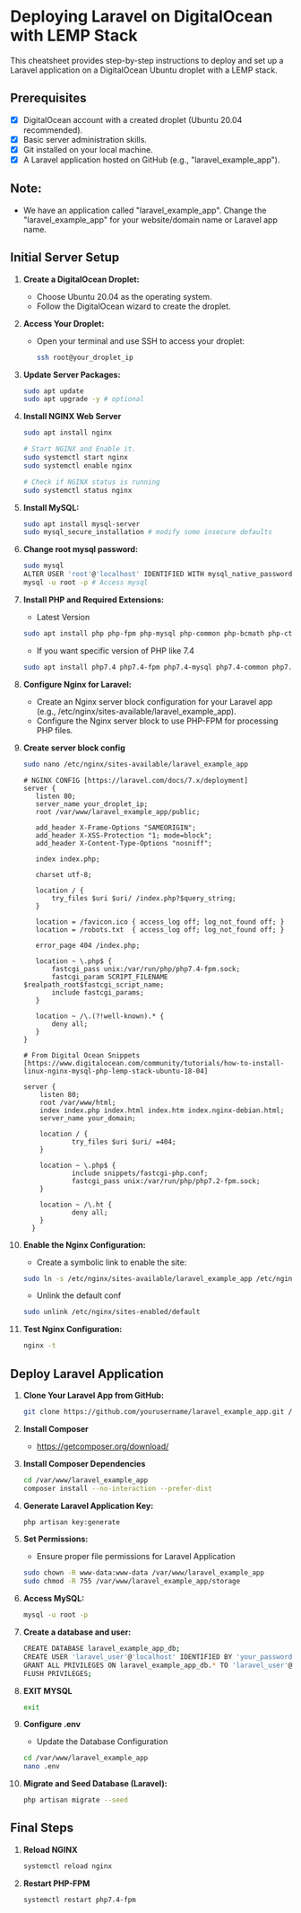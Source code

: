 # Deploying Laravel on DigitalOcean with LEMP Stack

This cheatsheet provides step-by-step instructions to deploy and set up a Laravel application on a DigitalOcean Ubuntu droplet with a LEMP stack.

## Prerequisites

- [x] DigitalOcean account with a created droplet (Ubuntu 20.04 recommended).
- [x] Basic server administration skills.
- [x] Git installed on your local machine.
- [x] A Laravel application hosted on GitHub (e.g., "laravel_example_app").

## Note:
   - We have an application called "laravel_example_app". Change the "laravel_example_app" for your website/domain name or Laravel app name. 

## Initial Server Setup

1. **Create a DigitalOcean Droplet:**
   - Choose Ubuntu 20.04 as the operating system.
   - Follow the DigitalOcean wizard to create the droplet.

2. **Access Your Droplet:**
   - Open your terminal and use SSH to access your droplet:
     ```bash
     ssh root@your_droplet_ip
     ```

3. **Update Server Packages:**
   ```bash
   sudo apt update
   sudo apt upgrade -y # optional
   
4. **Install NGINX Web Server**
    ```bash
    sudo apt install nginx
    
    # Start NGINX and Enable it.
    sudo systemctl start nginx
    sudo systemctl enable nginx

    # Check if NGINX status is running
    sudo systemctl status nginx
   
5. **Install MySQL:**
    ```bash
    sudo apt install mysql-server
    sudo mysql_secure_installation # modify some insecure defaults

6. **Change root mysql password:**
    ```bash
    sudo mysql
    ALTER USER 'root'@'localhost' IDENTIFIED WITH mysql_native_password BY 'your_password';
    mysql -u root -p # Access mysql
    
7. **Install PHP and Required Extensions:**
   - Latest Version
    ```bash
    sudo apt install php php-fpm php-mysql php-common php-bcmath php-ctype php-json php-mbstring php-openssl php-pdo php-tokenizer php-xml php-zip php-gd
    ```
    - If you want specific version of PHP like 7.4
    ```bash
    sudo apt install php7.4 php7.4-fpm php7.4-mysql php7.4-common php7.4-bcmath php7.4-ctype php7.4-json php7.4-mbstring php7.4-openssl php7.4-pdo php7.4-tokenizer php7.4-xml php7.4-zip php7.4-gd
    ```
    
9. **Configure Nginx for Laravel:**
    - Create an Nginx server block configuration for your Laravel app (e.g., /etc/nginx/sites-available/laravel_example_app).
    - Configure the Nginx server block to use PHP-FPM for processing PHP files.
    
10. **Create server block config**
    ```bash
    sudo nano /etc/nginx/sites-available/laravel_example_app
    ```
    
    ```nginx
    # NGINX CONFIG [https://laravel.com/docs/7.x/deployment]
    server {
       listen 80;
       server_name your_droplet_ip;
       root /var/www/laravel_example_app/public;
    
       add_header X-Frame-Options "SAMEORIGIN";
       add_header X-XSS-Protection "1; mode=block";
       add_header X-Content-Type-Options "nosniff";
    
       index index.php;
    
       charset utf-8;
    
       location / {
           try_files $uri $uri/ /index.php?$query_string;
       }
    
       location = /favicon.ico { access_log off; log_not_found off; }
       location = /robots.txt  { access_log off; log_not_found off; }
    
       error_page 404 /index.php;
    
       location ~ \.php$ {
           fastcgi_pass unix:/var/run/php/php7.4-fpm.sock;
           fastcgi_param SCRIPT_FILENAME $realpath_root$fastcgi_script_name;
           include fastcgi_params;
       }
    
       location ~ /\.(?!well-known).* {
           deny all;
       }
    }
    ```

    ```nginx
    # From Digital Ocean Snippets [https://www.digitalocean.com/community/tutorials/how-to-install-linux-nginx-mysql-php-lemp-stack-ubuntu-18-04]
    
    server {
        listen 80;
        root /var/www/html;
        index index.php index.html index.htm index.nginx-debian.html;
        server_name your_domain;

        location / {
                try_files $uri $uri/ =404;
        }

        location ~ \.php$ {
                include snippets/fastcgi-php.conf;
                fastcgi_pass unix:/var/run/php/php7.2-fpm.sock;
        }

        location ~ /\.ht {
                deny all;
        }
      }
    ```
    
10. **Enable the Nginx Configuration:**
    - Create a symbolic link to enable the site:
    ```bash
    sudo ln -s /etc/nginx/sites-available/laravel_example_app /etc/nginx/sites-enabled/
    ```

    - Unlink the default conf
    ```bash
    sudo unlink /etc/nginx/sites-enabled/default


11. **Test Nginx Configuration:**
    ```bash
    nginx -t

## Deploy Laravel Application

1. **Clone Your Laravel App from GitHub:**
    ```bash
    git clone https://github.com/yourusername/laravel_example_app.git /var/www/laravel_example_app

2. **Install Composer**    
    - https://getcomposer.org/download/

3. **Install Composer Dependencies**
    ```bash
    cd /var/www/laravel_example_app
    composer install --no-interaction --prefer-dist

4. **Generate Laravel Application Key:**
    ```bash
    php artisan key:generate

5. **Set Permissions:**
    - Ensure proper file permissions for Laravel Application
    ```bash
    sudo chown -R www-data:www-data /var/www/laravel_example_app
    sudo chmod -R 755 /var/www/laravel_example_app/storage


6. **Access MySQL:**
    ```bash
    mysql -u root -p

7. **Create a database and user:**
    ```bash
    CREATE DATABASE laravel_example_app_db;
    CREATE USER 'laravel_user'@'localhost' IDENTIFIED BY 'your_password';
    GRANT ALL PRIVILEGES ON laravel_example_app_db.* TO 'laravel_user'@'localhost';
    FLUSH PRIVILEGES;

8. **EXIT MYSQL**
    ```bash
    exit

9. **Configure .env**
    - Update the Database Configuration
    ```bash
    cd /var/www/laravel_example_app
    nano .env

    
10. **Migrate and Seed Database (Laravel):**
    ```bash
    php artisan migrate --seed

## Final Steps
1. **Reload NGINX**
    ```bash
    systemctl reload nginx

2. **Restart PHP-FPM**
    ```bash
    systemctl restart php7.4-fpm
